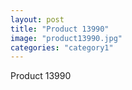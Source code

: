 ```yaml
---
layout: post
title: "Product 13990"
image: "product13990.jpg"
categories: "category1"
---
```

Product 13990
